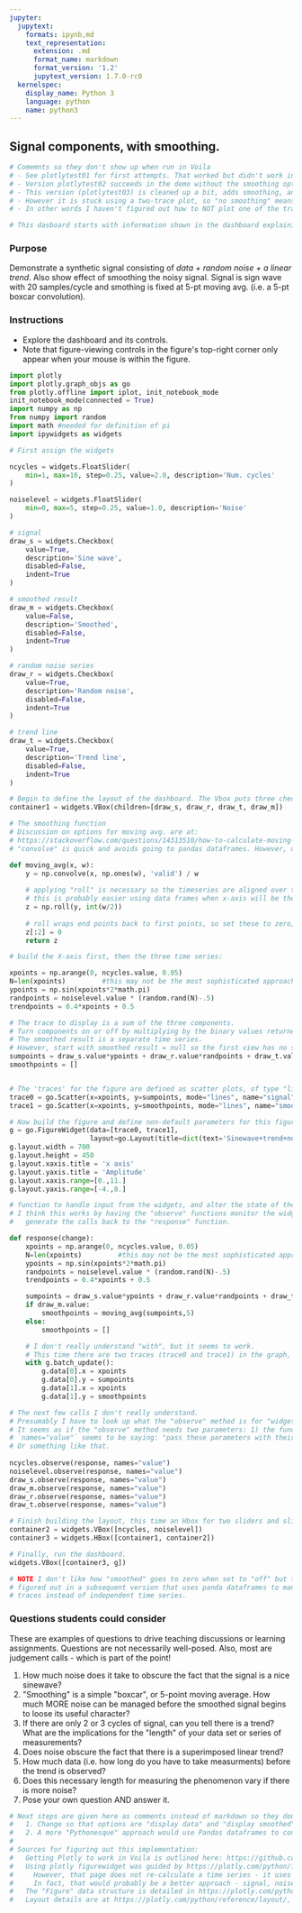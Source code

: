 ```yaml
---
jupyter:
  jupytext:
    formats: ipynb,md
    text_representation:
      extension: .md
      format_name: markdown
      format_version: '1.2'
      jupytext_version: 1.7.0-rc0
  kernelspec:
    display_name: Python 3
    language: python
    name: python3
---
```


## Signal components, with smoothing.

```python
# Comemnts so they don't show up when run in Voila
# - See plotlytest01 for first attempts. That worked but didn't work in Voila.
# - Version plotlytest02 succeeds in the demo without the smoothing option.
# - This version (plotlytest03) is cleaned up a bit, adds smoothing, and is "clean" for use with Voila.
# - However it is stuck using a two-trace plot, so "no smoothing" means the smoothed trace is shown as zero. 
# - In other words I haven't figured out how to NOT plot one of the traces. 

# This dasboard starts with information shown in the dashboard explaining the purpose of the dashboard.
```

### Purpose
Demonstrate a synthetic signal consisting of _data + random noise + a linear trend_. Also show effect of smoothing the noisy signal. Signal is sign wave with 20 samples/cycle and smothing is fixed at 5-pt moving avg. (i.e. a 5-pt boxcar convolution). 

### Instructions
- Explore the dashboard and its controls. 
- Note that figure-viewing controls in the figure's top-right corner only appear when your mouse is within the figure. 

```python
import plotly
import plotly.graph_objs as go
from plotly.offline import iplot, init_notebook_mode
init_notebook_mode(connected = True)
import numpy as np
from numpy import random
import math #needed for definition of pi
import ipywidgets as widgets
```

```python
# First assign the widgets

ncycles = widgets.FloatSlider(
    min=1, max=10, step=0.25, value=2.0, description='Num. cycles'
)

noiselevel = widgets.FloatSlider(
    min=0, max=5, step=0.25, value=1.0, description='Noise'
)

# signal
draw_s = widgets.Checkbox(
    value=True,
    description='Sine wave',
    disabled=False,
    indent=True
)

# smoothed result
draw_m = widgets.Checkbox(
    value=False,
    description='Smoothed',
    disabled=False,
    indent=True
)

# random noise series
draw_r = widgets.Checkbox(
    value=True,
    description='Random noise',
    disabled=False,
    indent=True
)

# trend line
draw_t = widgets.Checkbox(
    value=True,
    description='Trend line',
    disabled=False,
    indent=True
) 

# Begin to define the layout of the dashboard. The Vbox puts three checkboxes in a column. 
container1 = widgets.VBox(children=[draw_s, draw_r, draw_t, draw_m]) 
```

```python
# The smoothing function
# Discussion on options for moving avg. are at: 
# https://stackoverflow.com/questions/14313510/how-to-calculate-moving-average-using-numpy
# "convolve" is quick and avoids going to pandas dataframes. However, using Pandas is probably better. 

def moving_avg(x, w):
    y = np.convolve(x, np.ones(w), 'valid') / w
    
    # applying "roll" is necessary so the timeseries are aligned over the correct x-axis values. 
    # this is probably easier using data frames when x-axis will be the index frame.
    z = np.roll(y, int(w/2))
    
    # roll wraps end points back to first points, so set these to zero; a cludge, but works for now.
    z[:2] = 0
    return z
```

```python
# build the X-axis first, then the three time series: 

xpoints = np.arange(0, ncycles.value, 0.05)
N=len(xpoints)         #this may not be the most sophisticated approach 
ypoints = np.sin(xpoints*2*math.pi)
randpoints = noiselevel.value * (random.rand(N)-.5)
trendpoints = 0.4*xpoints + 0.5

# The trace to display is a sum of the three components. 
# Turn components on or off by multiplying by the binary values returned by check box widgets: "component.value". 
# The smoothed result is a separate time series. 
# However, start with smoothed result = null so the first view has no smoothed timeseries. 
sumpoints = draw_s.value*ypoints + draw_r.value*randpoints + draw_t.value*trendpoints
smoothpoints = []


# The 'traces' for the figure are defined as scatter plots, of type "lines".
trace0 = go.Scatter(x=xpoints, y=sumpoints, mode="lines", name="signal")
trace1 = go.Scatter(x=xpoints, y=smoothpoints, mode="lines", name="smoothed")

# Now build the figure and define non-default parameters for this figure
g = go.FigureWidget(data=[trace0, trace1], 
                    layout=go.Layout(title=dict(text='Sinewave+trend+noise & 5-point moving average')))
g.layout.width = 700
g.layout.height = 450
g.layout.xaxis.title = 'x axis'
g.layout.yaxis.title = 'Amplitude'
g.layout.xaxis.range=[0.,11.]
g.layout.yaxis.range=[-4.,8.]
```

```python
# function to handle input from the widgets, and alter the state of the graph
# I think this works by having the "observe" functions monitor the widgets and 
#   generate the calls back to the "response" function.

def response(change):   
    xpoints = np.arange(0, ncycles.value, 0.05)
    N=len(xpoints)         #this may not be the most sophisticated approach 
    ypoints = np.sin(xpoints*2*math.pi)
    randpoints = noiselevel.value * (random.rand(N)-.5)
    trendpoints = 0.4*xpoints + 0.5

    sumpoints = draw_s.value*ypoints + draw_r.value*randpoints + draw_t.value*trendpoints
    if draw_m.value:
        smoothpoints = moving_avg(sumpoints,5)
    else:
        smoothpoints = []

    # I don't really understand "with", but it seems to work. 
    # This time there are two traces (trace0 and trace1) in the graph, each with x and y values.
    with g.batch_update():
        g.data[0].x = xpoints
        g.data[0].y = sumpoints
        g.data[1].x = xpoints
        g.data[1].y = smoothpoints

# The next few calls I don't really understand. 
# Presumably I have to look up what the "observe" method is for "widget" objects. 
# It seems as if the "observe" method needs two parameters: 1) the function to call and 2) the "names" parameters. 
# `names="value"` seems to be saying: "pass these parameters with their values into the 'response' function". 
# Or something like that.
        
ncycles.observe(response, names="value")
noiselevel.observe(response, names="value")
draw_s.observe(response, names="value")
draw_m.observe(response, names="value")
draw_r.observe(response, names="value")
draw_t.observe(response, names="value")
```

```python
# Finish building the layout, this time an Hbox for two sliders and sliders next to checkboxes
container2 = widgets.VBox([ncycles, noiselevel])
container3 = widgets.HBox([container1, container2])

# Finally, run the dashboard. 
widgets.VBox([container3, g])

# NOTE I don't like how "smoothed" goes to zero when set to "off" but that can be 
# figured out in a subsequent version that uses panda dataframes to manage the various 
# traces instead of independent time series. 
```

### Questions students could consider
These are examples of questions to drive teaching discussions or learning assignments. Questions are not necessarily well-posed. Also, most are judgement calls - which is part of the point!
1. How much noise does it take to obscure the fact that the signal is a nice sinewave?
2. "Smoothing" is a simple "boxcar", or 5-point moving average. How much MORE noise can be managed before the smoothed signal begins to loose its useful character?
3. If there are only 2 or 3 cycles of signal, can you tell there is a trend? What are the implications for the "length" of your data set or series of measurements? 
4. Does noise obscure the fact that there is a superimposed linear trend? 
5. How much data (i.e. how long do you have to take measurments) before the trend is observed? 
6. Does this necessary length for measuring the phenomenon vary if there is more noise? 
7. Pose your own question AND answer it.  

```python
# Next steps are given here as comments instead of markdown so they don't appear in Voila.
#   1. Change so that options are "display data" and "display smoothed" or both. i.e. toggle plots of trace0 and/or trace1. 
#   2. A more "Pythonesque" approach would use Pandas dataframes to contain the signal, noise, trend, result and the smoothed version of result, all in a dataframe who's index is x-axis. 
#
# Sources for figuring out this implementation:
#   Getting Plotly to work in Voila is outlined here: https://github.com/voila-dashboards/voila/issues/284
#   Using plotly figurewidget was guided by https://plotly.com/python/figurewidget-app/
#     However, that page does not re-calculate a time series - it uses widgets to fetch different data from a frame.
#     In fact, that would probably be a better approach - signal, noise, trend, result and smoothed all in a dataframe who's index is x-axis.
#   The "Figure" data structure is detailed in https://plotly.com/python/figure-structure/
#   Layout details are at https://plotly.com/python/reference/layout/, and other details via that page's left menu.
```

```python

```
